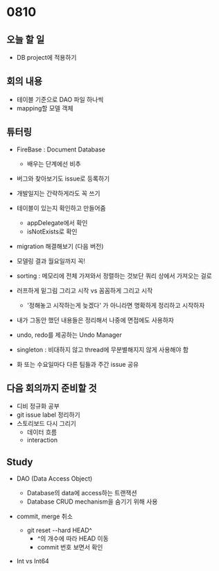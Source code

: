 # 0810

## 오늘 할 일
- DB project에 적용하기

## 회의 내용
- 테이블 기준으로 DAO 파일 하나씩
- mapping할 모델 객체

## 튜터링
- FireBase : Document Database
  - 배우는 단계에선 비추
- 버그와 찾아보기도 issue로 등록하기
- 개발일지는 간략하게라도 꼭 쓰기
- 테이블이 있는지 확인하고 만들어줌
  - appDelegate에서 확인
  - isNotExists로 확인
- migration 해결해보기 (다음 버전)
- 모델링 결과 월요일까지 꼭!
- sorting : 메모리에 전체 가져와서 정렬하는 것보단 쿼리 상에서 가져오는 걸로
- 러프하게 밑그림 그리고 시작 vs 꼼꼼하게 그리고 시작
  - '정해놓고 시작하는게 늦겠다' 가 아니라면 명확하게 정리하고 시작하자
- 내가 그동안 했던 내용들은 정리해서 나중에 면접에도 사용하자
- undo, redo를 제공하는 Undo Manager
- singleton : 비대하지 않고 thread에 무분별해지지 않게 사용해야 함

- 화 또는 수요일마다 다른 팀들과 주간 issue 공유

## 다음 회의까지 준비할 것
- 디비 정규화 공부
- git issue label 정리하기
- 스토리보드 다시 그리기
  - 데이터 흐름
  - interaction

## Study
- DAO (Data Access Object)
  - Database의 data에 access하는 트랜잭션
  - Database CRUD mechanism을 숨기기 위해 사용

- commit, merge 취소
  - git reset --hard HEAD^
    - ^의 개수에 따라 HEAD 이동
    - commit 번호 보면서 확인

- Int vs Int64
